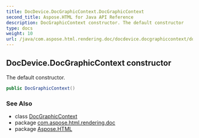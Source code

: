 ```yaml
---
title: DocDevice.DocGraphicContext.DocGraphicContext
second_title: Aspose.HTML for Java API Reference
description: DocGraphicContext constructor. The default constructor
type: docs
weight: 10
url: /java/com.aspose.html.rendering.doc/docdevice.docgraphiccontext/docgraphiccontext/
---
```

## DocDevice.DocGraphicContext constructor

The default constructor.

```java
public DocGraphicContext()
```

### See Also

* class [DocGraphicContext](../)
* package [com.aspose.html.rendering.doc](../../../com.aspose.html.rendering.doc/)
* package [Aspose.HTML](../../../)
